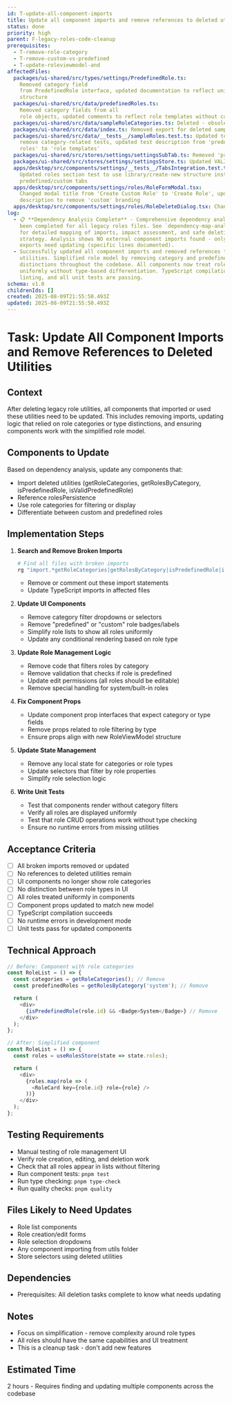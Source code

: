 ```yaml
---
id: T-update-all-component-imports
title: Update all component imports and remove references to deleted utilities
status: done
priority: high
parent: F-legacy-roles-code-cleanup
prerequisites:
  - T-remove-role-category
  - T-remove-custom-vs-predefined
  - T-update-roleviewmodel-and
affectedFiles:
  packages/ui-shared/src/types/settings/PredefinedRole.ts:
    Removed category field
    from PredefinedRole interface, updated documentation to reflect unified role
    structure
  packages/ui-shared/src/data/predefinedRoles.ts:
    Removed category fields from all
    role objects, updated comments to reflect role templates without categories
  packages/ui-shared/src/data/sampleRoleCategories.ts: Deleted - obsolete role categories mapping file no longer needed
  packages/ui-shared/src/data/index.ts: Removed export for deleted sampleRoleCategories file
  packages/ui-shared/src/data/__tests__/sampleRoles.test.ts: Updated test to
    remove category-related tests, updated test description from 'predefined
    roles' to 'role templates'
  packages/ui-shared/src/stores/settings/settingsSubTab.ts: Removed 'predefined' and 'custom' subtab options from SettingsSubTab type
  packages/ui-shared/src/stores/settings/settingsStore.ts: Updated VALID_SUB_TABS array to remove predefined/custom entries
  apps/desktop/src/components/settings/__tests__/TabsIntegration.test.tsx:
    Updated roles section test to use library/create-new structure instead of
    predefined/custom tabs
  apps/desktop/src/components/settings/roles/RoleFormModal.tsx:
    Changed modal title from 'Create Custom Role' to 'Create Role', updated
    description to remove 'custom' branding
  apps/desktop/src/components/settings/roles/RoleDeleteDialog.tsx: Changed dialog title from 'Delete Custom Role' to 'Delete Role'
log:
  - 📋 **Dependency Analysis Complete** - Comprehensive dependency analysis has
    been completed for all legacy roles files. See `dependency-map-analysis.md`
    for detailed mapping of imports, impact assessment, and safe deletion
    strategy. Analysis shows NO external component imports found - only barrel
    exports need updating (specific lines documented).
  - Successfully updated all component imports and removed references to deleted
    utilities. Simplified role model by removing category and predefined/custom
    distinctions throughout the codebase. All components now treat roles
    uniformly without type-based differentiation. TypeScript compilation,
    linting, and all unit tests are passing.
schema: v1.0
childrenIds: []
created: 2025-08-09T21:55:50.493Z
updated: 2025-08-09T21:55:50.493Z
---
```


# Task: Update All Component Imports and Remove References to Deleted Utilities

## Context

After deleting legacy role utilities, all components that imported or used these utilities need to be updated. This includes removing imports, updating logic that relied on role categories or type distinctions, and ensuring components work with the simplified role model.

## Components to Update

Based on dependency analysis, update any components that:

- Import deleted utilities (getRoleCategories, getRolesByCategory, isPredefinedRole, isValidPredefinedRole)
- Reference rolesPersistence
- Use role categories for filtering or display
- Differentiate between custom and predefined roles

## Implementation Steps

1. **Search and Remove Broken Imports**

   ```bash
   # Find all files with broken imports
   rg "import.*getRoleCategories|getRolesByCategory|isPredefinedRole|isValidPredefinedRole|rolesPersistence"
   ```

   - Remove or comment out these import statements
   - Update TypeScript imports in affected files

2. **Update UI Components**
   - Remove category filter dropdowns or selectors
   - Remove "predefined" or "custom" role badges/labels
   - Simplify role lists to show all roles uniformly
   - Update any conditional rendering based on role type

3. **Update Role Management Logic**
   - Remove code that filters roles by category
   - Remove validation that checks if role is predefined
   - Update edit permissions (all roles should be editable)
   - Remove special handling for system/built-in roles

4. **Fix Component Props**
   - Update component prop interfaces that expect category or type fields
   - Remove props related to role filtering by type
   - Ensure props align with new RoleViewModel structure

5. **Update State Management**
   - Remove any local state for categories or role types
   - Update selectors that filter by role properties
   - Simplify role selection logic

6. **Write Unit Tests**
   - Test that components render without category filters
   - Verify all roles are displayed uniformly
   - Test that role CRUD operations work without type checking
   - Ensure no runtime errors from missing utilities

## Acceptance Criteria

- [ ] All broken imports removed or updated
- [ ] No references to deleted utilities remain
- [ ] UI components no longer show role categories
- [ ] No distinction between role types in UI
- [ ] All roles treated uniformly in components
- [ ] Component props updated to match new model
- [ ] TypeScript compilation succeeds
- [ ] No runtime errors in development mode
- [ ] Unit tests pass for updated components

## Technical Approach

```typescript
// Before: Component with role categories
const RoleList = () => {
  const categories = getRoleCategories(); // Remove
  const predefinedRoles = getRolesByCategory('system'); // Remove

  return (
    <div>
      {isPredefinedRole(role.id) && <Badge>System</Badge>} // Remove
    </div>
  );
};

// After: Simplified component
const RoleList = () => {
  const roles = useRolesStore(state => state.roles);

  return (
    <div>
      {roles.map(role => (
        <RoleCard key={role.id} role={role} />
      ))}
    </div>
  );
};
```

## Testing Requirements

- Manual testing of role management UI
- Verify role creation, editing, and deletion work
- Check that all roles appear in lists without filtering
- Run component tests: `pnpm test`
- Run type checking: `pnpm type-check`
- Run quality checks: `pnpm quality`

## Files Likely to Need Updates

- Role list components
- Role creation/edit forms
- Role selection dropdowns
- Any component importing from utils folder
- Store selectors using deleted utilities

## Dependencies

- Prerequisites: All deletion tasks complete to know what needs updating

## Notes

- Focus on simplification - remove complexity around role types
- All roles should have the same capabilities and UI treatment
- This is a cleanup task - don't add new features

## Estimated Time

2 hours - Requires finding and updating multiple components across the codebase
